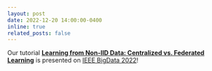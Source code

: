 ```yaml
---
layout: post
date: 2022-12-20 14:00:00-0400
inline: true
related_posts: false
---
```


Our tutorial <a href='https://sites.google.com/view/bigdata22-noniid'>**Learning from Non-IID Data: Centralized vs. Federated Learning**</a> is presented on <a href='https://bigdataieee.org/BigData2022/'>IEEE BigData 2022</a>! 

